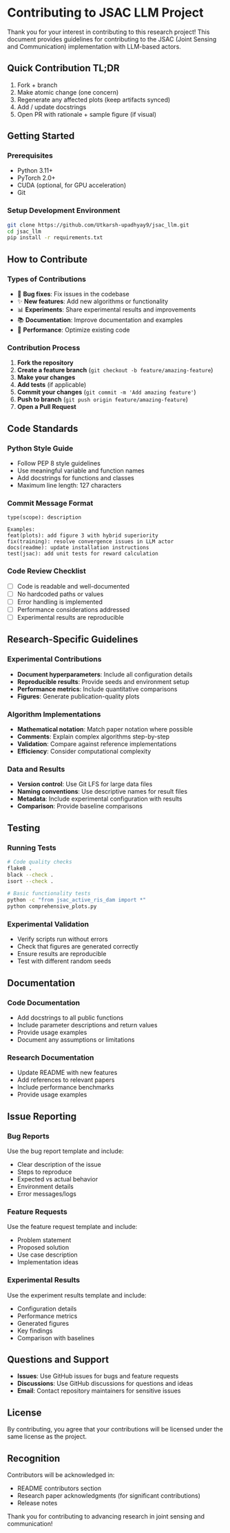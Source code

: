 # Contributing to JSAC LLM Project

Thank you for your interest in contributing to this research project! This document provides guidelines for contributing to the JSAC (Joint Sensing and Communication) implementation with LLM-based actors.

## Quick Contribution TL;DR
1. Fork + branch
2. Make atomic change (one concern)
3. Regenerate any affected plots (keep artifacts synced)
4. Add / update docstrings
5. Open PR with rationale + sample figure (if visual)

## Getting Started

### Prerequisites
- Python 3.11+
- PyTorch 2.0+
- CUDA (optional, for GPU acceleration)
- Git

### Setup Development Environment
```bash
git clone https://github.com/Utkarsh-upadhyay9/jsac_llm.git
cd jsac_llm
pip install -r requirements.txt
```

## How to Contribute

### Types of Contributions
- 🐛 **Bug fixes**: Fix issues in the codebase
- ✨ **New features**: Add new algorithms or functionality
- 📊 **Experiments**: Share experimental results and improvements
- 📚 **Documentation**: Improve documentation and examples
- 🔧 **Performance**: Optimize existing code

### Contribution Process
1. **Fork the repository**
2. **Create a feature branch** (`git checkout -b feature/amazing-feature`)
3. **Make your changes**
4. **Add tests** (if applicable)
5. **Commit your changes** (`git commit -m 'Add amazing feature'`)
6. **Push to branch** (`git push origin feature/amazing-feature`)
7. **Open a Pull Request**

## Code Standards

### Python Style Guide
- Follow PEP 8 style guidelines
- Use meaningful variable and function names
- Add docstrings for functions and classes
- Maximum line length: 127 characters

### Commit Message Format
```
type(scope): description

Examples:
feat(plots): add figure 3 with hybrid superiority
fix(training): resolve convergence issues in LLM actor
docs(readme): update installation instructions
test(jsac): add unit tests for reward calculation
```

### Code Review Checklist
- [ ] Code is readable and well-documented
- [ ] No hardcoded paths or values
- [ ] Error handling is implemented
- [ ] Performance considerations addressed
- [ ] Experimental results are reproducible

## Research-Specific Guidelines

### Experimental Contributions
- **Document hyperparameters**: Include all configuration details
- **Reproducible results**: Provide seeds and environment setup
- **Performance metrics**: Include quantitative comparisons
- **Figures**: Generate publication-quality plots

### Algorithm Implementations
- **Mathematical notation**: Match paper notation where possible
- **Comments**: Explain complex algorithms step-by-step
- **Validation**: Compare against reference implementations
- **Efficiency**: Consider computational complexity

### Data and Results
- **Version control**: Use Git LFS for large data files
- **Naming conventions**: Use descriptive names for result files
- **Metadata**: Include experimental configuration with results
- **Comparison**: Provide baseline comparisons

## Testing

### Running Tests
```bash
# Code quality checks
flake8 .
black --check .
isort --check .

# Basic functionality tests
python -c "from jsac_active_ris_dam import *"
python comprehensive_plots.py
```

### Experimental Validation
- Verify scripts run without errors
- Check that figures are generated correctly
- Ensure results are reproducible
- Test with different random seeds

## Documentation

### Code Documentation
- Add docstrings to all public functions
- Include parameter descriptions and return values
- Provide usage examples
- Document any assumptions or limitations

### Research Documentation
- Update README with new features
- Add references to relevant papers
- Include performance benchmarks
- Provide usage examples

## Issue Reporting

### Bug Reports
Use the bug report template and include:
- Clear description of the issue
- Steps to reproduce
- Expected vs actual behavior
- Environment details
- Error messages/logs

### Feature Requests
Use the feature request template and include:
- Problem statement
- Proposed solution
- Use case description
- Implementation ideas

### Experimental Results
Use the experiment results template and include:
- Configuration details
- Performance metrics
- Generated figures
- Key findings
- Comparison with baselines

## Questions and Support

- **Issues**: Use GitHub issues for bugs and feature requests
- **Discussions**: Use GitHub discussions for questions and ideas
- **Email**: Contact repository maintainers for sensitive issues

## License

By contributing, you agree that your contributions will be licensed under the same license as the project.

## Recognition

Contributors will be acknowledged in:
- README contributors section
- Research paper acknowledgments (for significant contributions)
- Release notes

Thank you for contributing to advancing research in joint sensing and communication!
